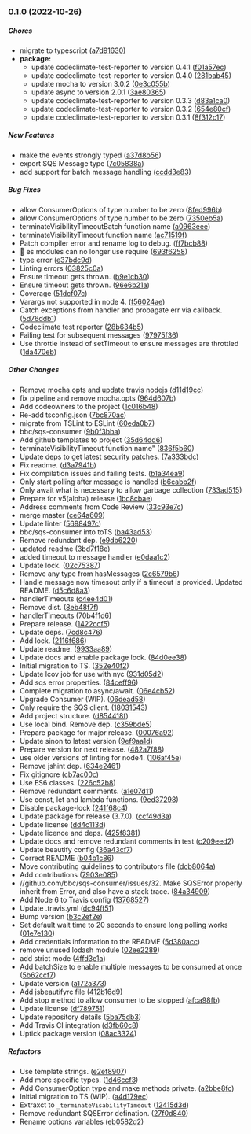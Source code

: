 ### 0.1.0 (2022-10-26)

##### Chores

*  migrate to typescript ([a7d91630](https://github.com/lob/sqs-consumer/commit/a7d91630bb839c77a22a2291989cc4d77c8e3dfd))
* **package:**
  *  update codeclimate-test-reporter to version 0.4.1 ([f01a57ec](https://github.com/lob/sqs-consumer/commit/f01a57ec2b3df695837e8ba93f1bfa4881c9234b))
  *  update codeclimate-test-reporter to version 0.4.0 ([281bab45](https://github.com/lob/sqs-consumer/commit/281bab458b64a24b10b16ab07fbbd80fc9db136d))
  *  update mocha to version 3.0.2 ([0e3c055b](https://github.com/lob/sqs-consumer/commit/0e3c055b61e854f4453c1f31d546f07d9e93c68e))
  *  update async to version 2.0.1 ([3ae80365](https://github.com/lob/sqs-consumer/commit/3ae803659b63fb22b407b898cd8e860aa4797db0))
  *  update codeclimate-test-reporter to version 0.3.3 ([d83a1ca0](https://github.com/lob/sqs-consumer/commit/d83a1ca089414102965349e49dceae471e3fab31))
  *  update codeclimate-test-reporter to version 0.3.2 ([654e80cf](https://github.com/lob/sqs-consumer/commit/654e80cfca2cd84a4ab757d8571409dfa929ee4e))
  *  update codeclimate-test-reporter to version 0.3.1 ([8f312c17](https://github.com/lob/sqs-consumer/commit/8f312c174ba25351364f3cbf864a9fe34ebbc357))

##### New Features

*  make the events strongly typed ([a37d8b56](https://github.com/lob/sqs-consumer/commit/a37d8b56939af5d6d9e51d5ad2805d2cbbad25ba))
*  export SQS Message type ([7c05838a](https://github.com/lob/sqs-consumer/commit/7c05838af8b26079df8496208465563d2f50c29d))
*  add support for batch message handling ([ccdd3e83](https://github.com/lob/sqs-consumer/commit/ccdd3e839bb5eb37229b29f9774e52e9ef8f5a8f))

##### Bug Fixes

*  allow ConsumerOptions of type number to be zero ([8fed996b](https://github.com/lob/sqs-consumer/commit/8fed996bf037d56d081811732b85c75c344aed9c))
*  allow ConsumerOptions of type number to be zero ([7350eb5a](https://github.com/lob/sqs-consumer/commit/7350eb5a7f6a7983a8fea0039a16646dcae0e519))
*  terminateVisibilityTimeoutBatch function name ([a0963eee](https://github.com/lob/sqs-consumer/commit/a0963eeeb2d930d77c10f5fd3b6aa427ed30f936))
*  terminateVisibilityTimeout function name ([ac71519f](https://github.com/lob/sqs-consumer/commit/ac71519f4d54618fa2088bf5eba0f276a859ccad))
*  Patch compiler error and rename log to debug. ([ff7bcb88](https://github.com/lob/sqs-consumer/commit/ff7bcb88077465500508bcfbd9947b25dca2a90e))
*  🐛 es modules can no longer use require ([693f6258](https://github.com/lob/sqs-consumer/commit/693f6258d8edb0c810dba4f05d4a1d1a4e247ced))
*  type error ([e37bdc9d](https://github.com/lob/sqs-consumer/commit/e37bdc9d82a8bef0939db41e2345ce0e04bcbf03))
*  Linting errors ([03825c0a](https://github.com/lob/sqs-consumer/commit/03825c0a2d9d73fc68edf620f2abc6b72a1048e8))
*  Ensure timeout gets thrown. ([b9e1cb30](https://github.com/lob/sqs-consumer/commit/b9e1cb3099816a05168202b72bd9cca61831c4f7))
*  Ensure timeout gets thrown. ([96e6b21a](https://github.com/lob/sqs-consumer/commit/96e6b21ab8e317f835b9ddb789d484f680290f3f))
*  Coverage ([51dcf07c](https://github.com/lob/sqs-consumer/commit/51dcf07c2c97fefa6b487f46903bf38420ca1c74))
*  Varargs not supported in node 4. ([f56024ae](https://github.com/lob/sqs-consumer/commit/f56024aefcbb2f14d0fad2e8450b7d0afcd12cd3))
*  Catch exceptions from handler and probagate err via callback. ([5d76ddb1](https://github.com/lob/sqs-consumer/commit/5d76ddb1165e39653a2e8de9f4ef0891a10b754a))
*  Codeclimate test reporter ([28b634b5](https://github.com/lob/sqs-consumer/commit/28b634b5b7498c9322bd8a773fe5b0aaf1645441))
*  Failing test for subsequent messages ([97975f36](https://github.com/lob/sqs-consumer/commit/97975f3664c31298e877c3ed2a83c806206e7859))
*  Use throttle instead of setTimeout to ensure messages are throttled ([1da470eb](https://github.com/lob/sqs-consumer/commit/1da470eb72e432bbf3646975ea08ab657cb8b445))

##### Other Changes

*  Remove mocha.opts and update travis nodejs ([d11d19cc](https://github.com/lob/sqs-consumer/commit/d11d19cc8ef8333a19f0badca31ea77e7f3890bc))
*  fix pipeline and remove mocha.opts ([964d607b](https://github.com/lob/sqs-consumer/commit/964d607bc99503f0eac67f5bea741b7152cb05a6))
*  Add codeowners to the project ([1c016b48](https://github.com/lob/sqs-consumer/commit/1c016b487ea11d111554fea490d9e6a63d0cea31))
*  Re-add tsconfig.json ([7bc870ac](https://github.com/lob/sqs-consumer/commit/7bc870ac16ae27f2ce90a8ad66d7151c36f86afd))
*  migrate from TSLint to ESLint ([60eda0b7](https://github.com/lob/sqs-consumer/commit/60eda0b794eb078be0e77cb680b5633fe8b32893))
* bbc/sqs-consumer ([9b0f3bba](https://github.com/lob/sqs-consumer/commit/9b0f3bbac19484562b256072d69079d6c132af16))
*  Add github templates to project ([35d64dd6](https://github.com/lob/sqs-consumer/commit/35d64dd62cc5d7f4d5772e977119732d9de67725))
*  terminateVisibilityTimeout function name" ([836f5b60](https://github.com/lob/sqs-consumer/commit/836f5b6011b1a49d66850a37f28f758e6d432b38))
*  Update deps to get latest security patches. ([7a333bdc](https://github.com/lob/sqs-consumer/commit/7a333bdc07f336c285af5daa5a7813bbf557c327))
*  Fix readme. ([d3a7941b](https://github.com/lob/sqs-consumer/commit/d3a7941bdf690a38669004eb4ae1bf9a9111dae3))
*  Fix compilation issues and failing tests. ([b1a34ea9](https://github.com/lob/sqs-consumer/commit/b1a34ea931c8e00202571502d4e91c8efab5d70e))
*  Only start polling after message is handled ([b6cabb2f](https://github.com/lob/sqs-consumer/commit/b6cabb2f8bda13efef08aa9513be049788e64c41))
*  Only await what is necessary to allow garbage collection ([733ad515](https://github.com/lob/sqs-consumer/commit/733ad5158a7ca4231abfa9dae44140b264393535))
*  Prepare for v5(alpha) release ([1bc8cbae](https://github.com/lob/sqs-consumer/commit/1bc8cbaec96a69b44516bc6906ed2f925a3d5a4f))
*  Address comments from Code Review ([33c93e7c](https://github.com/lob/sqs-consumer/commit/33c93e7c6f10aa6b7f4e5ac11d3852aa14b176dc))
*  merge master ([ce64a609](https://github.com/lob/sqs-consumer/commit/ce64a6090205fb0a16f707889d316492ba8bb070))
*  Update linter ([5698497c](https://github.com/lob/sqs-consumer/commit/5698497c0eff72c345ce004c53a6130d8f7a2e71))
* bbc/sqs-consumer into toTS ([ba43ad53](https://github.com/lob/sqs-consumer/commit/ba43ad53c08399ba0aacc1b1c1500298594db4bd))
*  Remove redundant dep. ([e9db6220](https://github.com/lob/sqs-consumer/commit/e9db622099cc2b6b9e8caa0c2a06ef7dca84aac3))
*  updated readme ([3bd7f18e](https://github.com/lob/sqs-consumer/commit/3bd7f18efee6dc218d8db7115923375e3baf0530))
*  added timeout to message handler ([e0daa1c2](https://github.com/lob/sqs-consumer/commit/e0daa1c2d3f9c9c8565685b94abce73c1683d0be))
*  Update lock. ([02c75387](https://github.com/lob/sqs-consumer/commit/02c753875b6a902f799ad72953ef7676e7b2bad8))
*  Remove any type from hasMessages ([2c6579b6](https://github.com/lob/sqs-consumer/commit/2c6579b63f9c00b5d33dee5df98f48de1c728c37))
*  Handle message now timesout only if a timeout is provided. Updated README. ([d5c6d8a3](https://github.com/lob/sqs-consumer/commit/d5c6d8a3cb4c7c564d762163f4df66a0c5bcd623))
*  handlerTimeouts ([c4ee4d01](https://github.com/lob/sqs-consumer/commit/c4ee4d018ffeb1dae915199918cdeda0184fa1d3))
*  Remove dist. ([8eb48f7f](https://github.com/lob/sqs-consumer/commit/8eb48f7f498014e4f9fa50380779751545a8f798))
*  handlerTimeouts ([70b4f1d6](https://github.com/lob/sqs-consumer/commit/70b4f1d6d6fbf860de163eb9c2be916a2acb7684))
*  Prepare release. ([1422ccf5](https://github.com/lob/sqs-consumer/commit/1422ccf5035d5f7c44840ea83e3b2aa32466dc71))
*  Update deps. ([7cd8c476](https://github.com/lob/sqs-consumer/commit/7cd8c4767b1edee67573eb8891dad49261a60229))
*  Add lock. ([2116f686](https://github.com/lob/sqs-consumer/commit/2116f686423148a125f2d41d5c8bee0daccff85f))
*  Update readme. ([9933aa89](https://github.com/lob/sqs-consumer/commit/9933aa89a0ba61e087b84875367022e3e30bdd29))
*  Update docs and enable package lock. ([84d0ee38](https://github.com/lob/sqs-consumer/commit/84d0ee383e8f41c88d8f8a0f7a09195c32f9f5b2))
*  Initial migration to TS. ([352e40f2](https://github.com/lob/sqs-consumer/commit/352e40f24bc076a757328d387f38ae61e2cf60f4))
*  Update lcov job for use with nyc ([931d05d2](https://github.com/lob/sqs-consumer/commit/931d05d2177fff3d2fde74befc19f2f2d48b8bd5))
*  Add sqs error properties. ([84ceff96](https://github.com/lob/sqs-consumer/commit/84ceff96f8950a06716339fa94c8e530093199ab))
*  Complete migration to async/await. ([06e4cb52](https://github.com/lob/sqs-consumer/commit/06e4cb52610da904fdbf7ede39c70eecbe76f189))
*  Upgrade Consumer  (WIP). ([06dead58](https://github.com/lob/sqs-consumer/commit/06dead58cfff1e089a6d3e807ee14a5fb9729d61))
*  Only require the SQS client. ([18031543](https://github.com/lob/sqs-consumer/commit/18031543b72d46a3193e41b4040bd443d58013a6))
*  Add project structure. ([d854418f](https://github.com/lob/sqs-consumer/commit/d854418f9b70c1c1c665c0170a48c29ddac0f98c))
*  Use local bind. Remove dep. ([c359bde5](https://github.com/lob/sqs-consumer/commit/c359bde5b04305fbe21d8799e44f87fa6493b11c))
*  Prepare package for major release. ([00076a92](https://github.com/lob/sqs-consumer/commit/00076a922f04f1f7c16c8f6b2eef3a4ab325c588))
*  Update sinon to latest version ([9ef9aa1d](https://github.com/lob/sqs-consumer/commit/9ef9aa1d5c16e46554d9990a0332d413c4374863))
*  Prepare version for next release. ([482a7f88](https://github.com/lob/sqs-consumer/commit/482a7f887eb90dd718b5bbec3e21443567f9493e))
*  use older versions of linting for node4. ([106af45e](https://github.com/lob/sqs-consumer/commit/106af45eb244cb9663353da260d454f495a1629c))
*  Remove jshint dep. ([634e2461](https://github.com/lob/sqs-consumer/commit/634e24611d177c609ca0c7131f972d9b192b35f3))
*  Fix gitignore ([cb7ac00c](https://github.com/lob/sqs-consumer/commit/cb7ac00c91e30464b814a01cbcddcd805b0feeaa))
*  Use ES6 classes. ([226c52b8](https://github.com/lob/sqs-consumer/commit/226c52b8ae9b40a67d3efa57fd9f84ed42fc3aac))
*  Remove redundant comments. ([a1e07d11](https://github.com/lob/sqs-consumer/commit/a1e07d1153c6a292dc7ebde5e333d78809927b35))
*  Use const, let and lambda functions. ([9ed37298](https://github.com/lob/sqs-consumer/commit/9ed37298b7916ba8cf9892fc7b3168c3dea237b9))
*  Disable package-lock ([241f68c4](https://github.com/lob/sqs-consumer/commit/241f68c452e54974880c394b7a6633b0ee84fd1b))
*  Update package for release (3.7.0). ([ccf49d3a](https://github.com/lob/sqs-consumer/commit/ccf49d3a2989176c759833274ee64c15c3ba1f9a))
*  Update license ([dd4c113d](https://github.com/lob/sqs-consumer/commit/dd4c113d591a64cbb10e9c52cea010c5794b0233))
*  Update licence and deps. ([425f8381](https://github.com/lob/sqs-consumer/commit/425f8381453f1cddd089e88b9a501105aa95a1af))
*  Update docs and remove redundant comments in test ([c209eed2](https://github.com/lob/sqs-consumer/commit/c209eed24f695b5bba2b8fa5914fd08df35e669d))
*  Update beautify config ([36a43cf7](https://github.com/lob/sqs-consumer/commit/36a43cf7b9bbf579a315d6218b467150caae5248))
*  Correct README ([b04b1c86](https://github.com/lob/sqs-consumer/commit/b04b1c86fc550bdaf9adbe8d2c695dd30a965029))
*  Move contributing guidelines to contributors file ([dcb8064a](https://github.com/lob/sqs-consumer/commit/dcb8064aa5eeede71ac0db4ddad8efc3be37de99))
*  Add contributions ([7903e085](https://github.com/lob/sqs-consumer/commit/7903e085468f89c21a7f8b8eb17cfcd2f30f0112))
* //github.com/bbc/sqs-consumer/issues/32.   Make SQSError properly inherit from Error, and also have a stack trace. ([84a34909](https://github.com/lob/sqs-consumer/commit/84a3490913cb9fd7ba8cc159513ee0fe04ae77d5))
*  Add Node 6 to Travis config ([13768527](https://github.com/lob/sqs-consumer/commit/13768527d0fecbdb766a1af249f7a4683d050959))
*  Update .travis.yml ([dc94ff51](https://github.com/lob/sqs-consumer/commit/dc94ff51f855d212e18e5e348f89f2b72d343ff7))
*  Bump version ([b3c2ef2e](https://github.com/lob/sqs-consumer/commit/b3c2ef2e39996ec100296e1746d736c04b8ec1ce))
*  Set default wait time to 20 seconds to ensure long polling works ([01e7e130](https://github.com/lob/sqs-consumer/commit/01e7e1302f7f3759806284f16ab63e95798b8946))
*  Add credentials information to the README ([5d380acc](https://github.com/lob/sqs-consumer/commit/5d380accb96ff18b2eb50bddc24729a905c383ea))
*  remove unused lodash module ([02ee2289](https://github.com/lob/sqs-consumer/commit/02ee22895ae7e8477060395c56728edbeff1f05c))
*  add strict mode ([4ffd3e1a](https://github.com/lob/sqs-consumer/commit/4ffd3e1a0391992a157c85518188653aabfc00f8))
*  Add batchSize to enable multiple messages to be consumed at once ([5b62ccf7](https://github.com/lob/sqs-consumer/commit/5b62ccf7d6c5842dacea03ca030ad1b20aa2624b))
*  Update version ([a172a373](https://github.com/lob/sqs-consumer/commit/a172a373cfc4e41135ffa6104278128f78f21f52))
*  Add jsbeautifyrc file ([412b16d9](https://github.com/lob/sqs-consumer/commit/412b16d9aca94189040c30661f86b79e1a1fd898))
*  Add stop method to allow consumer to be stopped ([afca98fb](https://github.com/lob/sqs-consumer/commit/afca98fb21599044d24f644c0064966119b05b7d))
*  Update license ([df789751](https://github.com/lob/sqs-consumer/commit/df7897513d8fc80bb34d122409cf3605f328f5d1))
*  Update repository details ([5ba75db3](https://github.com/lob/sqs-consumer/commit/5ba75db35775e6f3423d3ff9da99604217fbb5c2))
*  Add Travis CI integration ([d3fb60c8](https://github.com/lob/sqs-consumer/commit/d3fb60c8438105aa5fdf77b92e27b63637d6690f))
*  Uptick package version ([08ac3324](https://github.com/lob/sqs-consumer/commit/08ac3324a901cbe43776c327dcee228924702afc))

##### Refactors

*  Use template strings. ([e2ef8907](https://github.com/lob/sqs-consumer/commit/e2ef8907baa5c0691ac8e38057a22954b0b1bd86))
*  Add more specific types. ([1d46ccf3](https://github.com/lob/sqs-consumer/commit/1d46ccf372fb7fe0ee0ad0affd5e338a4197badc))
*  Add ConsumerOption type and make methods private. ([a2bbe8fc](https://github.com/lob/sqs-consumer/commit/a2bbe8fc56b6feca64373802f138a6da7d282af6))
*  Initial migration to TS (WIP). ([a4d179ec](https://github.com/lob/sqs-consumer/commit/a4d179ec1dfaf381ad64741ad482dbc36ed9625d))
*  Extraxct to `_terminateVisabilityTimeout` ([12415d3d](https://github.com/lob/sqs-consumer/commit/12415d3d5bbd1bf82f63576ef30e386a38a689e3))
*  Remove redundant SQSError defination. ([27f0d840](https://github.com/lob/sqs-consumer/commit/27f0d840c3602e35f0fe3cb1358908f9d4c22413))
*  Rename options variables ([eb0582d2](https://github.com/lob/sqs-consumer/commit/eb0582d2b72dddafdff7894642bd7669c057e0e1))

